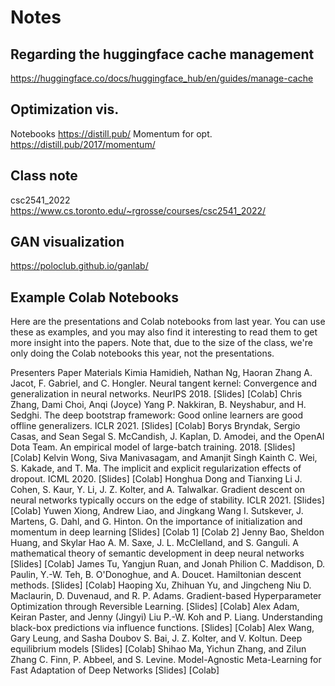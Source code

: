 # Notes

## Regarding the huggingface cache management
https://huggingface.co/docs/huggingface_hub/en/guides/manage-cache

## Optimization vis.
Notebooks
https://distill.pub/
Momentum for opt.
https://distill.pub/2017/momentum/

## Class note
csc2541_2022
https://www.cs.toronto.edu/~rgrosse/courses/csc2541_2022/

## GAN visualization
https://poloclub.github.io/ganlab/

## Example Colab Notebooks

Here are the presentations and Colab notebooks from last year. You can use these as examples, and you may also find it interesting to read them to get more insight into the papers. Note that, due to the size of the class, we're only doing the Colab notebooks this year, not the presentations.

Presenters	Paper	Materials
Kimia Hamidieh, Nathan Ng, Haoran Zhang	A. Jacot, F. Gabriel, and C. Hongler. Neural tangent kernel: Convergence and generalization in neural networks. NeurIPS 2018.	[Slides] [Colab]
Chris Zhang, Dami Choi, Anqi (Joyce) Yang	P. Nakkiran, B. Neyshabur, and H. Sedghi. The deep bootstrap framework: Good online learners are good offline generalizers. ICLR 2021.	[Slides] [Colab]
Borys Bryndak, Sergio Casas, and Sean Segal	S. McCandish, J. Kaplan, D. Amodei, and the OpenAI Dota Team. An empirical model of large-batch training. 2018.	[Slides] [Colab]
Kelvin Wong, Siva Manivasagam, and Amanjit Singh Kainth	C. Wei, S. Kakade, and T. Ma. The implicit and explicit regularization effects of dropout. ICML 2020.	[Slides] [Colab]
Honghua Dong and Tianxing Li	J. Cohen, S. Kaur, Y. Li, J. Z. Kolter, and A. Talwalkar. Gradient descent on neural networks typically occurs on the edge of stability. ICLR 2021.	[Slides] [Colab]
Yuwen Xiong, Andrew Liao, and Jingkang Wang	I. Sutskever, J. Martens, G. Dahl, and G. Hinton. On the importance of initialization and momentum in deep learning	[Slides] [Colab 1] [Colab 2]
Jenny Bao, Sheldon Huang, and Skylar Hao	A. M. Saxe, J. L. McClelland, and S. Ganguli. A mathematical theory of semantic development in deep neural networks	[Slides] [Colab]
James Tu, Yangjun Ruan, and Jonah Philion	C. Maddison, D. Paulin, Y.-W. Teh, B. O'Donoghue, and A. Doucet. Hamiltonian descent methods.	[Slides] [Colab]
Haoping Xu, Zhihuan Yu, and Jingcheng Niu	D. Maclaurin, D. Duvenaud, and R. P. Adams. Gradient-based Hyperparameter Optimization through Reversible Learning.	[Slides] [Colab]
Alex Adam, Keiran Paster, and Jenny (Jingyi) Liu	P.-W. Koh and P. Liang. Understanding black-box predictions via influence functions.	[Slides] [Colab]
Alex Wang, Gary Leung, and Sasha Doubov	S. Bai, J. Z. Kolter, and V. Koltun. Deep equilibrium models	[Slides] [Colab]
Shihao Ma, Yichun Zhang, and Zilun Zhang	C. Finn, P. Abbeel, and S. Levine. Model-Agnostic Meta-Learning for Fast Adaptation of Deep Networks	[Slides] [Colab]
